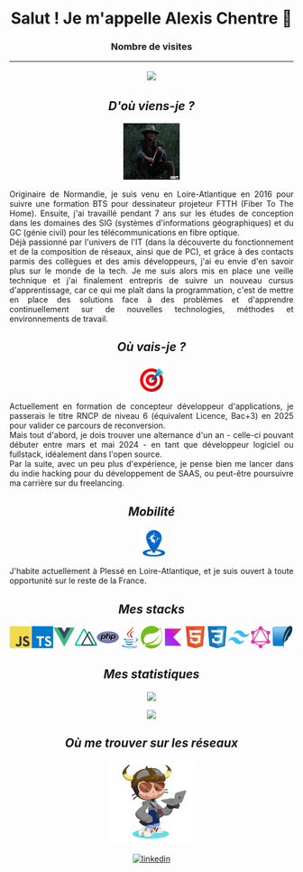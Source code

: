 <h1 align="center">
  Salut ! Je m'appelle Alexis Chentre 👋
</h1>

<h3 align="center"> 
  Nombre de visites
  <hr />
  <img src="https://profile-counter.glitch.me/C-Alexis4414/count.svg" />
</h3>

<h2 align="center">
  <i>
      D'où viens-je ?
  </i>
</h2>
<p align="center">
  <img style="width:100px; height:100px" src="images/searching.gif" />
</p>
<p style="text-align:justify">
  Originaire de Normandie, je suis venu en Loire-Atlantique en 2016 pour suivre une formation BTS pour dessinateur projeteur FTTH (Fiber To The Home). Ensuite, j'ai travaillé pendant 7 ans sur les études de conception dans les domaines des SIG (systèmes d'informations géographiques) et du GC (génie civil) pour les télécommunications en fibre optique.
  <br />
  Déjà passionné par l'univers de l'IT (dans la découverte du fonctionnement et de la composition de réseaux, ainsi que de PC), et grâce à des contacts parmis des collègues et des amis développeurs, j'ai eu envie d'en savoir plus sur le monde de la tech. Je me suis alors mis en place une veille technique et j'ai finalement entrepris de suivre un nouveau cursus d'apprentissage, car ce qui me plaît dans la programmation, c'est de mettre en place des solutions face à des problèmes et d'apprendre continuellement sur de nouvelles technologies, méthodes et environnements de travail.
  </p>
<h2 align="center">
  <i>
      Où vais-je ?
  </i>
</h2>
<p align="center">
  <img style="width:auto; height:50px" src="images/target.gif" />
</p>
<p style="text-align:justify">
  Actuellement en formation de concepteur développeur d'applications, je passerais le titre RNCP de niveau 6 (équivalent Licence, Bac+3) en 2025 pour valider ce parcours de reconversion.
  <br />
  Mais tout d'abord, je dois trouver une alternance d'un an - celle-ci pouvant débuter entre mars et mai 2024 - en tant que développeur logiciel ou fullstack, idéalement dans l'open source.
  <br />
  Par la suite, avec un peu plus d'expérience, je pense bien me lancer dans du indie hacking pour du développement de SAAS, ou peut-être poursuivre ma carrière sur du freelancing.
</p>
<h2 align="center">
  <i>
      Mobilité
  </i>
</h2>
<p align="center">
  <img style="width:auto; height:50px" src="images/localization.gif" />
</p>
<p style="text-align:justify">
  J'habite actuellement à Plessé en Loire-Atlantique, et je suis ouvert à toute opportunité sur le reste de la France.
</p>
<h2 align="center">
  <i>
      Mes stacks
  </i>
</h2>
<p align="center" style="display:flex; justify-content:space-around"> 
  <a href="https://www.javascript.com/" target="_blank" rel="noreferrer"> 
    <img style="width:40px; height:40px" src="https://raw.githubusercontent.com/devicons/devicon/master/icons/javascript/javascript-original.svg" alt="javascript"/> 
  </a>
  <a href="https://www.typescriptlang.org/" target="_blank" rel="noreferrer"> 
    <img style="width:40px; height:40px" src="https://raw.githubusercontent.com/devicons/devicon/master/icons/typescript/typescript-original.svg" alt="typescript"/> 
  </a>
  <a href="https://vuejs.org/" target="_blank" rel="noreferrer"> 
    <img style="width:40px; height:40px" src="https://raw.githubusercontent.com/devicons/devicon/master/icons/vuejs/vuejs-original.svg" alt="vuejs"/> 
  </a>
  <a href="https://nuxt.com/" target="_blank" rel="noreferrer"> 
    <img style="width:40px; height:40px" src="https://raw.githubusercontent.com/devicons/devicon/master/icons/nuxtjs/nuxtjs-original.svg" alt="nuxtjs"/> 
  </a>
  <a href="https://www.php.net/" target="_blank" rel="noreferrer"> 
    <img style="width:40px; height:40px" src="https://raw.githubusercontent.com/devicons/devicon/master/icons/php/php-original.svg" alt="php"/> 
  </a>
  <a href="https://www.java.com/" target="_blank" rel="noreferrer"> 
    <img style="width:40px; height:40px" src="https://raw.githubusercontent.com/devicons/devicon/master/icons/java/java-original.svg" alt="java"/> 
  </a>
  <a href="https://spring.io/" target="_blank" rel="noreferrer"> 
    <img style="width:40px; height:40px" src="https://raw.githubusercontent.com/devicons/devicon/master/icons/spring/spring-original.svg" alt="spring"/> 
  </a>
  <a href="https://kotlinlang.org/" target="_blank" rel="noreferrer"> 
    <img style="width:40px; height:40px" src="https://raw.githubusercontent.com/devicons/devicon/master/icons/kotlin/kotlin-original.svg" alt="spring"/> 
  </a>
  <a href="https://html5.org/" target="_blank" rel="noreferrer"> 
    <img style="width:40px; height:40px" src="https://raw.githubusercontent.com/devicons/devicon/master/icons/html5/html5-original.svg" alt="html5"/> 
  </a>
  <a href="https://css3.com/" target="_blank" rel="noreferrer"> 
    <img style="width:40px; height:40px" src="https://raw.githubusercontent.com/devicons/devicon/master/icons/css3/css3-original.svg" alt="css3"/> 
  </a>
  <a href="https://tailwindcss.com/" target="_blank" rel="noreferrer"> 
    <img style="width:40px; height:40px" src="https://raw.githubusercontent.com/devicons/devicon/master/icons/tailwindcss/tailwindcss-original.svg" alt="tailwindcss"/> 
  </a>
  <a href="https://graphql.org/" target="_blank" rel="noreferrer"> 
    <img style="width:40px; height:40px" src="https://raw.githubusercontent.com/devicons/devicon/master/icons/graphql/graphql-plain.svg" alt="graphql"/> 
  </a>
  <a href="https://www.sqlite.org/index.html" target="_blank" rel="noreferrer"> 
    <img style="width:40px; height:40px" src="https://raw.githubusercontent.com/devicons/devicon/master/icons/sqlite/sqlite-original.svg" alt="sqlite"/> 
  </a>
</p>
<h2 align="center">
  <i>
      Mes statistiques
  </i>
</h2>
<p align="center">
  <img align="center" src="https://github-readme-stats.vercel.app/api?username=C-Alexis4414&show_icons=true&include_all_commits=true&theme=dark&hide_border=true" /> 
</p>
<p align="center">
  <img align="center" src="https://github-readme-stats.vercel.app/api/top-langs/?username=C-Alexis4414&layout=compact&theme=dark&hide_border=true" />
</p>
<h2 align="center">
  <i>
    Où me trouver sur les réseaux
  </i>
</h2>
<p align="center">
  <img width="150" height="150" src="images/octoalexis.png" />
</p>
<p align="center" style="display:flex; justify-content:space-around"> 
  <a href="https://www.linkedin.com/in/alexis-chentre/" target="_blank" rel="noreferrer"> 
    <img src="https://img.shields.io/badge/linkedin-%230077B5.svg?style=for-the-badge&logo=linkedin&logoColor=white" alt="linkedin"/> 
  </a>
</p>

